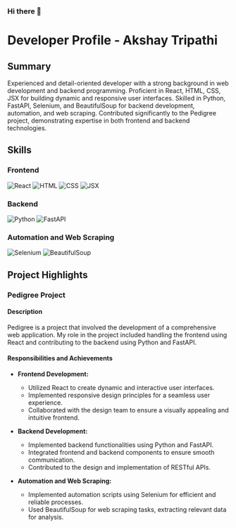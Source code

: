 ### Hi there 👋

# Developer Profile - Akshay Tripathi

## Summary

Experienced and detail-oriented developer with a strong background in web development and backend programming. Proficient in React, HTML, CSS, JSX for building dynamic and responsive user interfaces. Skilled in Python, FastAPI, Selenium, and BeautifulSoup for backend development, automation, and web scraping. Contributed significantly to the Pedigree project, demonstrating expertise in both frontend and backend technologies.

## Skills

### Frontend
![React](https://img.shields.io/badge/React-Intermediate-blue) ![HTML](https://img.shields.io/badge/HTML-Intermediate-green) ![CSS](https://img.shields.io/badge/CSS-Intermediate-green) ![JSX](https://img.shields.io/badge/JSX-Intermediate-green)

### Backend
![Python](https://img.shields.io/badge/Python-Intermediate-blue) ![FastAPI](https://img.shields.io/badge/FastAPI-Intermediate-green)

### Automation and Web Scraping
![Selenium](https://img.shields.io/badge/Selenium-Beginner-yellow) ![BeautifulSoup](https://img.shields.io/badge/BeautifulSoup-Beginner-yellow)

## Project Highlights

### Pedigree Project

#### Description

Pedigree is a project that involved the development of a comprehensive web application. My role in the project included handling the frontend using React and contributing to the backend using Python and FastAPI.

#### Responsibilities and Achievements

- **Frontend Development:**
  - Utilized React to create dynamic and interactive user interfaces.
  - Implemented responsive design principles for a seamless user experience.
  - Collaborated with the design team to ensure a visually appealing and intuitive frontend.

- **Backend Development:**
  - Implemented backend functionalities using Python and FastAPI.
  - Integrated frontend and backend components to ensure smooth communication.
  - Contributed to the design and implementation of RESTful APIs.

- **Automation and Web Scraping:**
  - Implemented automation scripts using Selenium for efficient and reliable processes.
  - Used BeautifulSoup for web scraping tasks, extracting relevant data for analysis.

